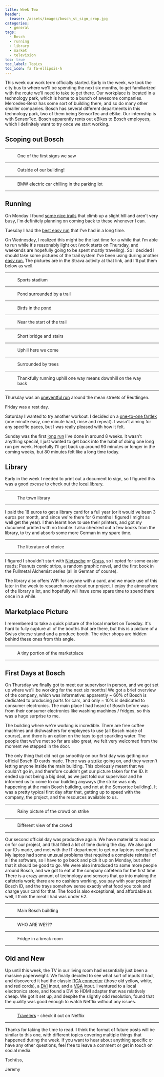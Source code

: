 ```yaml
---
title: Week Two
header:
  teaser: /assets/images/bosch_st_sign_crop.jpg
categories:
  - general
tags:
  - Bosch
  - running
  - library
  - market
  - television
toc: true
toc_label: Topics
toc_icon: fa fa-ellipsis-h
---
```


This week our work term officially started. Early in the week, we took the city bus to where we'll be spending the next six months, to get familiarized with the route we'll need to take to get there. Our workplace is located in a technology park, which is home to a bunch of awesome companies. Mercedes-Benz has some sort of building there, and so do many other smaller companies. Bosch has several different departments in this technology park, two of them being SensorTec and eBike. Our internship is with SensorTec. Bosch apparently rents out eBikes to Bosch employees, which I definitely want to try once we start working.

## Scoping out Bosch

***

<figure class="align-center">
  <img src="/assets/images/bosch_ebike.jpg" alt="">
  <figcaption>One of the first signs we saw</figcaption>
</figure>

***

<figure class="align-center">
  <img src="/assets/images/bosch_st_sign.jpg" alt="">
  <figcaption>Outside of our building!</figcaption>
</figure>

***

<figure class="align-center">
  <img src="/assets/images/bosch_bmw_electric.jpg" alt="">
  <figcaption>BMW electric car chilling in the parking lot</figcaption>
</figure>

***

## Running

On Monday I found [some nice trails](https://www.strava.com/activities/1381253704) that climb up a slight hill and aren't very busy, I'm definitely planning on coming back to these whenever I can.

Tuesday I had the [best easy run](https://www.strava.com/activities/1383023804) that I've had in a long time.

On Wednesday, I realized this might be the last time for a while that I'm able to run while it's reasonably light out (work starts on Thursday, and weekends are hopefully going to be spent mostly traveling). So I decided I should take some pictures of the trail system I've been using during another [easy run.](https://www.strava.com/activities/1384682588) The pictures are in the Strava activity at that link, and I'll put them below as well.

***

<figure class="align-center">
  <img src="/assets/images/stadium.jpg" alt="">
  <figcaption>Sports stadium</figcaption>
</figure>

***

<figure class="align-center">
  <img src="/assets/images/pond.jpg" alt="">
  <figcaption>Pond surrounded by a trail</figcaption>
</figure>

***

<figure class="align-center">
  <img src="/assets/images/birds.jpg" alt="">
  <figcaption>Birds in the pond</figcaption>
</figure>

***

<figure class="align-center">
  <img src="/assets/images/trail_run1.jpg" alt="">
  <figcaption>Near the start of the trail</figcaption>
</figure>

***

<figure class="align-center">
  <img src="/assets/images/trail_run2.jpg" alt="">
  <figcaption>Short bridge and stairs</figcaption>
</figure>

***

<figure class="align-center">
  <img src="/assets/images/trail_run3.jpg" alt="">
  <figcaption>Uphill here we come</figcaption>
</figure>

***

<figure class="align-center">
  <img src="/assets/images/trail_run4.jpg" alt="">
  <figcaption>Surrounded by trees</figcaption>
</figure>

***

<figure class="align-center">
  <img src="/assets/images/trail_run5.jpg" alt="">
  <figcaption>Thankfully running uphill one way means downhill on the way back</figcaption>
</figure>

***

Thursday was an [uneventful run](https://www.strava.com/activities/1386760783) around the mean streets of Reutlingen.

Friday was a rest day.

Saturday I wanted to try another workout. I decided on a [one-to-one fartlek](https://www.strava.com/activities/1389369077) (one minute easy, one minute hard, rinse and repeat). I wasn't aiming for any specific paces, but I was really pleased with how it felt.

Sunday was the first [long run](https://www.strava.com/activities/1391436216) I've done in around 8 weeks. It wasn't anything special, I just wanted to get back into the habit of doing one long run per week. Hopefully I'll get back up around 90 minutes or longer in the coming weeks, but 80 minutes felt like a long time today.

## Library

Early in the week I needed to print out a document to sign, so I figured this was a good excuse to check out the [local library.](https://www2.stadtbibliothek-reutlingen.de/)

***

<figure class="align-center">
  <img src="/assets/images/library.jpg" alt="">
  <figcaption>The town library</figcaption>
</figure>

***

I paid the 18 euros to get a library card for a full year (or it would've been 3 euros per month, and since we're there for 6 months I figured I might as well get the year). I then learnt how to use their printers, and got my document printed with no trouble. I also checked out a few books from the library, to try and absorb some more German in my spare time.

***

<figure class="align-center">
  <img src="/assets/images/books.jpg" alt="">
  <figcaption>The literature of choice</figcaption>
</figure>

***

I figured I shouldn't start with [Nietzsche](https://en.wikipedia.org/wiki/Friedrich_Nietzsche) or [Grass](https://en.wikipedia.org/wiki/G%C3%BCnter_Grass), so I opted for some easier reads; Peanuts comic strips, a random graphic novel, and the first book in the Fullmetal Alchemist series (all in German of course).

The library also offers WiFi for anyone with a card, and we made use of this later in the week to research more about our project. I enjoy the atmosphere of the library a lot, and hopefully will have some spare time to spend there once in a while.

## Marketplace Picture

I remembered to take a quick picture of the local market on Tuesday. It's hard to fully capture all of the booths that are there, but this is a picture of a Swiss cheese stand and a produce booth. The other shops are hidden behind these ones from this angle.

***

<figure class="align-center">
  <img src="/assets/images/market.jpg" alt="">
  <figcaption>A tiny portion of the marketplace</figcaption>
</figure>

***

## First Days at Bosch

On Thursday we finally got to meet our supervisor in person, and we got set up where we'll be working for the next six months! We got a brief overview of the company, which was informative: apparently ~ 60% of Bosch is dedicated to producing parts for cars, and only ~ 10% is dedicated to consumer electronics. The main place I had heard of Bosch before was from their consumer electronics like washing machines / fridges, so this was a huge surprise to me.

The building where we're working is incredible. There are free coffee machines and dishwashers for employees to use (all Bosch made of course), and there is an option on the taps to get sparkling water. The people that we've met so far are also great, we felt very welcomed from the moment we stepped in the door.

The only thing that did not go smoothly on our first day was getting our official Bosch ID cards made. There was a [strike](https://www.reuters.com/article/us-germany-wages/german-industrial-strikes-to-hit-daimler-porsche-idUSKBN1FJ20K) going on, and they weren't letting anyone inside the main building. This obviously meant that we couldn't go in, and therefore couldn't get our picture taken for the ID. It ended up not being a big deal, as we just told our supervisor and he informed us to come to our building anyways (the strike was only happening at the main Bosch building, and not at the Sensortec building). It was a pretty typical first day after that, getting up to speed with the company, the project, and the resources available to us.

***

<figure class="align-center">
  <img src="/assets/images/strike1.jpg" alt="">
  <figcaption>Rainy picture of the crowd on strike</figcaption>
</figure>

***

<figure class="align-center">
  <img src="/assets/images/strike2.jpg" alt="">
  <figcaption>Different view of the crowd</figcaption>
</figure>

***

Our second official day was productive again. We have material to read up on for our project, and that filled a lot of time during the day. We also got our IDs made, and met with the IT department to get our laptops configured. My laptop had some unusual problems that required a complete reinstall of all the software, so I have to go back and pick it up on Monday, but after that it should be good to go. We were also introduced to some more people around Bosch, and we got to eat at the company cafeteria for the first time. There is a crazy amount of technology and sensors that go into making the cafeteria work; there are no cashiers working, you pay with your prepaid Bosch ID, and the trays somehow sense exactly what food you took and charge your card for that. The food is also exceptional, and affordable as well, I think the meal I had was under €2.

***

<figure class="align-center">
  <img src="/assets/images/bosch_hq1.jpg" alt="">
  <figcaption>Main Bosch building</figcaption>
</figure>

***

<figure class="align-center">
  <img src="/assets/images/bosch_hq2.jpg" alt="">
  <figcaption>WHO ARE WE???</figcaption>
</figure>

***

<figure class="align-center">
  <img src="/assets/images/german_engineering.jpg" alt="">
  <figcaption>Fridge in a break room</figcaption>
</figure>

***

## Old and New

Up until this week, the TV in our living room had essentially just been a massive paperweight. We finally decided to see what sort of inputs it had, and discovered it had the classic [RCA connector](https://en.wikipedia.org/wiki/RCA_connector) (those old yellow, white, and red cords), a [DVI](https://en.wikipedia.org/wiki/Digital_Visual_Interface) input, and a [VGA](https://en.wikipedia.org/wiki/VGA_connector) input. I ventured to a local electronics store, and found a DVI to HDMI adapter that was relatively cheap. We got it set up, and despite the slightly odd resolution, found that the quality was good enough to watch Netflix without any issues.

***

<figure class="align-center">
  <img src="/assets/images/tv.jpg" alt="">
  <figcaption><a href="https://www.netflix.com/title/80105699">Travelers</a> - check it out on Netflix</figcaption>
</figure>

***

Thanks for taking the time to read. I think the format of future posts will be similar to this one, with different topics covering multiple things that happened during the week. If you want to hear about anything specific or have any other questions, feel free to leave a comment or get in touch on social media.

Tschüss,

Jeremy

